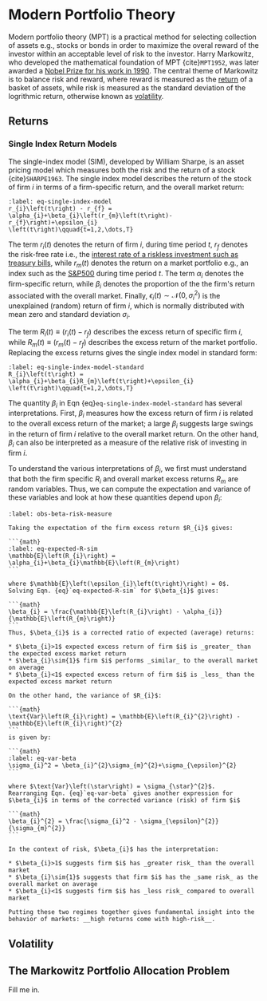 # Modern Portfolio Theory
Modern portfolio theory (MPT) is a practical method for selecting collection of assets e.g., stocks or bonds in order to maximize the overal reward of the investor within an acceptable level of risk to the investor. Harry Markowitz, who developed the mathematical foundation of MPT {cite}`MPT1952`, was later awarded a [Nobel Prize for his work in 1990](https://www.nobelprize.org/prizes/economic-sciences/1990/markowitz/facts/). The central theme of Markowitz is to balance risk and reward, where reward is measured as the [return](https://www.investopedia.com/terms/r/return.asp) of a basket of assets, while risk is measured as the standard deviation of the logrithmic return, otherwise known as [volatility](https://en.wikipedia.org/wiki/Volatility_(finance)). 

## Returns

### Single Index Return Models
The single-index model (SIM), developed by William Sharpe, is an asset pricing model which measures both the risk and the return of a stock {cite}`SHARPE1963`. The single index model describes the return of the stock of firm $i$ in terms of a firm-specific return, and the overall market return:

```{math}
:label: eq-single-index-model
r_{i}\left(t\right) - r_{f} = \alpha_{i}+\beta_{i}\left(r_{m}\left(t\right)-r_{f}\right)+\epsilon_{i}
\left(t\right)\qquad{t=1,2,\dots,T}
```

The term $r_{i}\left(t\right)$ denotes the return of firm $i$, during time period $t$, 
$r_{f}$ denotes the risk-free rate i.e., the [interest rate of a riskless investment such as treasury bills](https://fred.stlouisfed.org/series/DTB3), while $r_{m}\left(t\right)$ denotes the return on a market portfolio e.g., an index such as the [S\&P500](https://en.wikipedia.org/wiki/S%26P_500) during time period $t$.  The term $\alpha_{i}$ denotes the firm-specific return, while $\beta_{i}$ denotes the proportion of the the firm's return associated with the overall market. Finally, $\epsilon_{i}\left(t\right)\sim\mathcal{N}\left(0,\sigma_{i}^{2}\right)$ is the unexplained (random) return of firm $i$, which is normally distributed with mean zero and standard deviation $\sigma_{i}$. 

The term $R_{i}(t)\equiv\left(r_{i}\left(t\right) - r_{f}\right)$ describes the excess return of specific firm $i$, while $R_{m}(t)\equiv\left(r_{m}\left(t\right)-r_{f}\right)$ describes the excess return of the market portfolio. Replacing the excess returns gives the single index model in standard
form:

```{math}
:label: eq-single-index-model-standard
R_{i}\left(t\right) = \alpha_{i}+\beta_{i}R_{m}\left(t\right)+\epsilon_{i}
\left(t\right)\qquad{t=1,2,\dots,T}
```

The quantity $\beta_{i}$ in Eqn {eq}`eq-single-index-model-standard` has several interpretations. 
First, $\beta_{i}$ measures how the excess return of firm $i$ is related to the overall excess return of the market; a large $\beta_{i}$ suggests large swings in the return of firm $i$ relative to the overall market return. On the other hand, $\beta_{i}$ can also be interpreted as a measure of the relative risk of investing in firm $i$. 

To understand the various interpretations of $\beta_{i}$, we first must understand that both the firm specific $R_{i}$ and overall market excess returns $R_{m}$ are random variables. Thus, we can compute the expectation and variance of these variables and look at how these quantities depend upon $\beta_{i}$:

````{prf:observation} Risk intepretation of $\beta_{i}$
:label: obs-beta-risk-measure

Taking the expectation of the firm excess return $R_{i}$ gives:

```{math}
:label: eq-expected-R-sim
\mathbb{E}\left(R_{i}\right) = \alpha_{i}+\beta_{i}\mathbb{E}\left(R_{m}\right)
```

where $\mathbb{E}\left(\epsilon_{i}\left(t\right)\right) = 0$. 
Solving Eqn. {eq}`eq-expected-R-sim` for $\beta_{i}$ gives:

```{math}
\beta_{i} = \frac{\mathbb{E}\left(R_{i}\right) - \alpha_{i}}{\mathbb{E}\left(R_{m}\right)}
```
Thus, $\beta_{i}$ is a corrected ratio of expected (average) returns:

* $\beta_{i}>1$ expected excess return of firm $i$ is _greater_ than the expected excess market return
* $\beta_{i}\sim{1}$ firm $i$ performs _similar_ to the overall market on average
* $\beta_{i}<1$ expected excess return of firm $i$ is _less_ than the expected excess market return

On the other hand, the variance of $R_{i}$:

```{math}
\text{Var}\left(R_{i}\right) = \mathbb{E}\left(R_{i}^{2}\right) - \mathbb{E}\left(R_{i}\right)^{2}
```
is given by:

```{math}
:label: eq-var-beta
\sigma_{i}^2 = \beta_{i}^{2}\sigma_{m}^{2}+\sigma_{\epsilon}^{2}
```

where $\text{Var}\left(\star\right) = \sigma_{\star}^{2}$. 
Rearranging Eqn. {eq}`eq-var-beta` gives another expression for $\beta_{i}$ in terms of the corrected variance (risk) of firm $i$

```{math}
\beta_{i}^{2} = \frac{\sigma_{i}^2 - \sigma_{\epsilon}^{2}}{\sigma_{m}^{2}}
```

In the context of risk, $\beta_{i}$ has the interpretation:

* $\beta_{i}>1$ suggests firm $i$ has _greater risk_ than the overall market
* $\beta_{i}\sim{1}$ suggests that firm $i$ has the _same risk_ as the overall market on average
* $\beta_{i}<1$ suggests firm $i$ has _less risk_ compared to overall market

Putting these two regimes together gives fundamental insight into the behavior of markets: __high returns come with high-risk__. 

````



<!-- as a ratio of risks, i.e., the risk of firm $i$ normalized by the overall market risk. Thus, values of $\beta_{i}$ fall into the ranges:



* $\beta_{i}>1$: Firm $i$ is riskier than the overall market
* $\beta_{i}\sim{1}$: Firm $i$ has approximately the same risk as the overall market
* $\beta_{i}<{1}$: Firm $i$ has less risk than the overall market
* $\beta_{i}\sim{0}$: Firm $i$ is risk-free or firm $i$ is completely uncorrelated with the overall market
* $\beta_{i}<{0}$: Firm $i$ is anti-correlated with the overall market -->




## Volatility


## The Markowitz Portfolio Allocation Problem
Fill me in.

